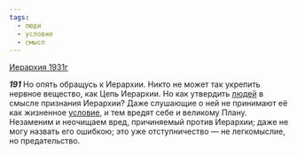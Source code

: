 ```yaml
---
tags:
  - люди
  - условие
  - смысл
---
```


[Иерархия 1931г](/agni/1931)

___191___
Но опять обращусь к Иерархии. Никто не может так укрепить нервное вещество, как Цепь Иерархии. Но как утвердить [людей](/tag/#люди) в смысле признания Иерархии? Даже слушающие о ней не принимают её как жизненное [условие](/tag/#условие), и тем вредят себе и великому Плану. Незаменим и неочищаем вред, причиняемый против Иерархии; даже не могу назвать его ошибкою; это уже отступничество — не легкомыслие, но предательство.   

